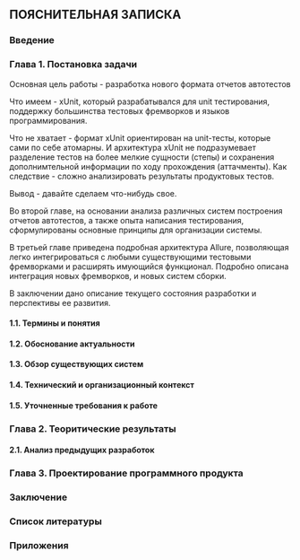## ПОЯСНИТЕЛЬНАЯ ЗАПИСКА

### Введение

### Глава 1. Постановка задачи

Основная цель работы - разработка нового формата отчетов автотестов

Что имеем - xUnit, который разрабатывался для unit тестирования, поддержку большинства тестовых фремворков и языков программирования.

Что не хватает - формат xUnit ориентирован на unit-тесты, которые сами по себе атомарны. И архитектура xUnit не подразумевает разделение тестов на более мелкие сущности (степы) и сохранения дополнимтельной информации по ходу прохождения (аттачменты). Как следствие - сложно анализировать результаты продуктовых тестов.

Вывод - давайте сделаем что-нибудь свое.

Во второй главе, на основании анализа различных систем построения отчетов автотестов, а также опыта написания тестирования, сформулированы основные принципы для организации системы. 

В третьей главе приведена подробная архитектура Allure, позволяющая легко интегрироваться с любыми существующими
тестовыми фремворками и расширять имующийся функционал. Подробно описана интеграция новых фремворков, и новых систем сборки.

В заключении дано описание текущего состояния разработки и перспективы
ее развития.

#### 1.1. Термины и понятия

#### 1.2. Обоснование актуальности

#### 1.3. Обзор существующих систем

#### 1.4. Технический и организационный контекст

#### 1.5. Уточненные требования к работе

### Глава 2. Теоритические результаты

#### 2.1. Анализ предыдущих разработок

### Глава 3. Проектирование программного продукта

### Заключение

### Список литературы

### Приложения
